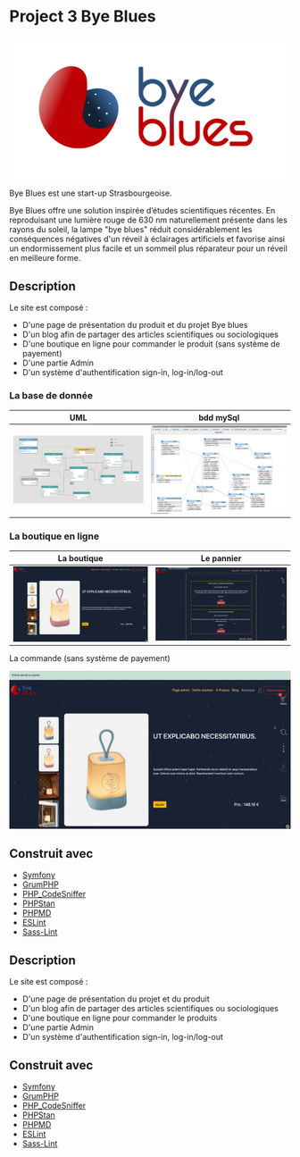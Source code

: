 # Project 3 Bye Blues

![Cover](https://github.com/Klipfel-Nicolas/ByBlues/blob/master/assets/imageReadme/byeblues-clair_1.png)

Bye Blues est une start-up Strasbourgeoise.

Bye Blues  offre une solution inspirée d’études scientifiques récentes. En reproduisant une lumière rouge de 630 nm naturellement présente dans les rayons du soleil, la lampe "bye blues" réduit considérablement les conséquences négatives d'un réveil à éclairages artificiels et favorise ainsi un endormissement plus facile et un sommeil plus réparateur pour un réveil en meilleure forme.

## Description

Le site est composé : 
- D'une page de présentation du produit et du projet Bye blues
- D'un blog afin de partager des articles scientifiques ou sociologiques
- D'une boutique en ligne pour commander le produit (sans système de payement)
- D'une partie Admin
- D'un système d'authentification sign-in, log-in/log-out

### La base de donnée

UML         |  bdd mySql
:-------------------------:|:-------------------------:
![](https://github.com/Klipfel-Nicolas/ByBlues/blob/master/assets/imageReadme/BDD-byBlues.png) | ![](https://github.com/Klipfel-Nicolas/ByBlues/blob/master/assets/imageReadme/bdd.png)

### La boutique en ligne

La boutique      |  Le pannier
:-------------------------:|:-------------------------:
![](https://github.com/Klipfel-Nicolas/ByBlues/blob/master/assets/imageReadme/boutique.gif) | ![](https://github.com/Klipfel-Nicolas/ByBlues/blob/master/assets/imageReadme/pannier.gif)

La commande (sans système de payement)

![Alt](https://github.com/Klipfel-Nicolas/ByBlues/blob/master/assets/imageReadme/commande.gif)


## Construit avec

* [Symfony](https://github.com/symfony/symfony)
* [GrumPHP](https://github.com/phpro/grumphp)
* [PHP_CodeSniffer](https://github.com/squizlabs/PHP_CodeSniffer)
* [PHPStan](https://github.com/phpstan/phpstan)
* [PHPMD](http://phpmd.org)
* [ESLint](https://eslint.org/)
* [Sass-Lint](https://github.com/sasstools/sass-lint)

## Description

Le site est composé : 
- D'une page de présentation du projet et du produit
- D'un blog afin de partager des articles scientifiques ou sociologiques
- D'une boutique en ligne pour commander le produits
- D'une partie Admin
- D'un système d'authentification sign-in, log-in/log-out


## Construit avec

* [Symfony](https://github.com/symfony/symfony)
* [GrumPHP](https://github.com/phpro/grumphp)
* [PHP_CodeSniffer](https://github.com/squizlabs/PHP_CodeSniffer)
* [PHPStan](https://github.com/phpstan/phpstan)
* [PHPMD](http://phpmd.org)
* [ESLint](https://eslint.org/)
* [Sass-Lint](https://github.com/sasstools/sass-lint)
